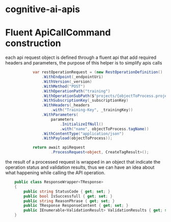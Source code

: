 # cognitive-ai-apis


# Fluent ApiCallCommand construction

each api request object is defined through a fluent api that add required headers and parameters, the purpose of this helper is to simplify apis calls 

````csharp  
            var restOperationRequest = (new RestOperationDefinition()
                .WithEndpoint(_endpointUri)
                .WithVersion(_version)
                .WithMethod("POST")
                .WithOperationPath("training")
                .WithOperationSubPath($"projects/{objectToProcess.projectId}/tags")
                .WithSubscriptionKey(_subscriptionKey)
                .WithHeaders(_headers
                    .with("Training-Key", _trainingKey))
                .WithParameters(
                    parameters
                        .InitializeIfNull()
                        .with("name", objectToProcess.tagName))
                .WithContentType("application/json")
                .WithPayload(objectToProcess));

            return await apiRequest
                    .ProcessRequest<object, CreateTagResult>();

   ````
the result of a processed request is wrapped in an object that indicate the operation status and validation results, thus we can have an idea about what happening while calling the API operation. 
````csharp
    public class ResponseWrapper<TResponse>
    {
        public string StatusCode { get; set; }
        public bool IsSuccessfull { get; set; }
        public string ReasonPhrase { get; set; }
        public TResponse ResponseContent { get; set; }
        public IEnumerable<ValidationResult> ValidationResults { get; set; }
    }
````
